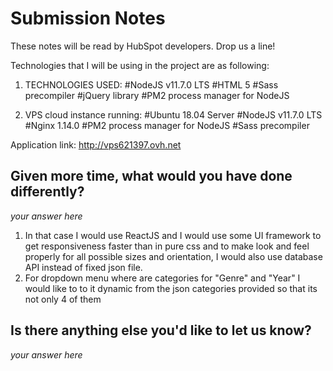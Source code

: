 # Submission Notes 

These notes will be read by HubSpot developers. Drop us a line!

Technologies that I will be using in the project are as following:

1. TECHNOLOGIES USED:
	#NodeJS v11.7.0 LTS
	#HTML 5
	#Sass precompiler
	#jQuery library
	#PM2 process manager for NodeJS

2. VPS cloud instance running:
	#Ubuntu 18.04 Server
	#NodeJS v11.7.0 LTS
	#Nginx 1.14.0
	#PM2 process manager for NodeJS
	#Sass precompiler

Application link: http://vps621397.ovh.net

## Given more time, what would you have done differently?

_your answer here_
1. In that case I would use ReactJS and I would use some UI framework to get responsiveness faster than in pure css and to make look and feel properly for all possible sizes and orientation, I would also use database API instead of fixed json file.
2. For dropdown menu where are categories for "Genre" and "Year" I would like to to it dynamic from the json categories provided so that its not only 4 of them

## Is there anything else you'd like to let us know?

_your answer here_